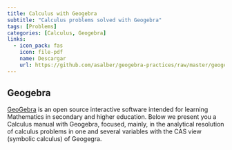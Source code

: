 ```yaml
---
title: Calculus with Geogebra
subtitle: "Calculus problems solved with Geogebra"
tags: [Problems]
categories: [Calculus, Geogebra]
links:
  - icon_pack: fas
    icon: file-pdf
    name: Descargar
    url: https://github.com/asalber/geogebra-practices/raw/master/geogebra-practices.pdf
---
```


## Geogebra

[GeoGebra](https://www.geogebra.org/) is an open source interactive software intended for learning Mathematics in secondary and higher education. Below we present you a Calculus manual with Geogebra, focused, mainly, in the analytical resolution of calculus problems in one and several variables with the CAS view (symbolic calculus) of Geogegra.
